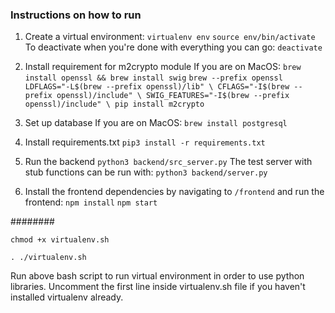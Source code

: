 
### Instructions on how to run

1. Create a virtual environment:
`virtualenv env`
`source env/bin/activate`
To deactivate when you're done with everything you can go:
`deactivate`

2. Install requirement for m2crypto module
If you are on MacOS:
`brew install openssl && brew install swig`
`brew --prefix openssl`
`LDFLAGS="-L$(brew --prefix openssl)/lib" \
CFLAGS="-I$(brew --prefix openssl)/include" \
SWIG_FEATURES="-I$(brew --prefix openssl)/include" \
pip install m2crypto`

3. Set up database
If you are on MacOS:
`brew install postgresql`

4. Install requirements.txt
`pip3 install -r requirements.txt` 

5. Run the backend
`python3 backend/src_server.py`
The test server with stub functions can be run with:
`python3 backend/server.py`

6. Install the frontend dependencies by navigating to `/frontend` and run the frontend:
`npm install`
`npm start`


########

`chmod +x virtualenv.sh`

`. ./virtualenv.sh`

Run above bash script to run virtual environment in order to use python libraries.
Uncomment the first line inside virtualenv.sh file if you haven't installed virtualenv already.
